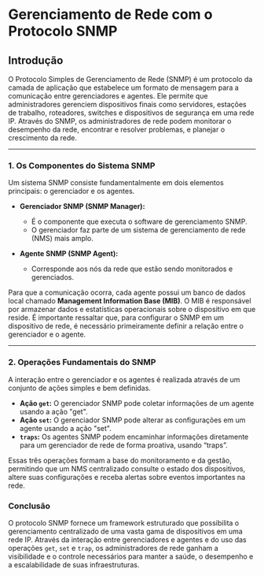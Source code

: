 # Gerenciamento de Rede com o Protocolo SNMP

## Introdução

O Protocolo Simples de Gerenciamento de Rede (SNMP) é um protocolo da camada de aplicação que estabelece um formato de mensagem para a comunicação entre gerenciadores e agentes. Ele permite que administradores gerenciem dispositivos finais como servidores, estações de trabalho, roteadores, switches e dispositivos de segurança em uma rede IP. Através do SNMP, os administradores de rede podem monitorar o desempenho da rede, encontrar e resolver problemas, e planejar o crescimento da rede.

---

### 1. Os Componentes do Sistema SNMP

Um sistema SNMP consiste fundamentalmente em dois elementos principais: o gerenciador e os agentes.

* **Gerenciador SNMP (SNMP Manager):**
    * É o componente que executa o software de gerenciamento SNMP.
    * O gerenciador faz parte de um sistema de gerenciamento de rede (NMS) mais amplo.

* **Agente SNMP (SNMP Agent):**
    * Corresponde aos nós da rede que estão sendo monitorados e gerenciados.

Para que a comunicação ocorra, cada agente possui um banco de dados local chamado **Management Information Base (MIB)**. O MIB é responsável por armazenar dados e estatísticas operacionais sobre o dispositivo em que reside. É importante ressaltar que, para configurar o SNMP em um dispositivo de rede, é necessário primeiramente definir a relação entre o gerenciador e o agente.

---

### 2. Operações Fundamentais do SNMP

A interação entre o gerenciador e os agentes é realizada através de um conjunto de ações simples e bem definidas.

* **Ação `get`:** O gerenciador SNMP pode coletar informações de um agente usando a ação "get".
* **Ação `set`:** O gerenciador SNMP pode alterar as configurações em um agente usando a ação "set".
* **`traps`:** Os agentes SNMP podem encaminhar informações diretamente para um gerenciador de rede de forma proativa, usando “traps”.

Essas três operações formam a base do monitoramento e da gestão, permitindo que um NMS centralizado consulte o estado dos dispositivos, altere suas configurações e receba alertas sobre eventos importantes na rede.

### Conclusão

O protocolo SNMP fornece um framework estruturado que possibilita o gerenciamento centralizado de uma vasta gama de dispositivos em uma rede IP. Através da interação entre gerenciadores e agentes e do uso das operações `get`, `set` e `trap`, os administradores de rede ganham a visibilidade e o controle necessários para manter a saúde, o desempenho e a escalabilidade de suas infraestruturas.